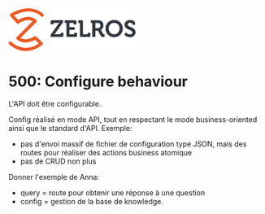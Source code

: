 <img src="./imgs/zelros.svg" width="250">


# 500: Configure behaviour

L'API doit être configurable.

Config réalisé en mode API, tout en respectant le mode business-oriented ainsi que le standard d'API.
Exemple:
- pas d'envoi massif de fichier de configuration type JSON, mais des routes pour réaliser des actions business atomique
- pas de CRUD non plus

Donner l'exemple de Anna:
- query = route pour obtenir une réponse à une question
- config = gestion de la base de knowledge.
